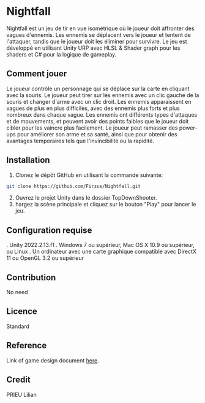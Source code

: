 # Nightfall

Nightfall est un jeu de tir en vue isométrique où le joueur doit affronter des vagues d'ennemis.
Les ennemis se déplacent vers le joueur et tentent de l'attaquer, tandis que le joueur doit les éliminer pour survivre.
Le jeu est développé en utilisant Unity URP avec HLSL & Shader graph pour les shaders et C# pour la logique de gameplay.

## Comment jouer

Le joueur contrôle un personnage qui se déplace sur la carte en cliquant avec la souris. Le joueur peut tirer sur les ennemis avec un clic gauche de la souris et changer d'arme avec un clic droit. Les ennemis apparaissent en vagues de plus en plus difficiles, avec des ennemis plus forts et plus nombreux dans chaque vague. Les ennemis ont différents types d'attaques et de mouvements, et peuvent avoir des points faibles que le joueur doit cibler pour les vaincre plus facilement. Le joueur peut ramasser des power-ups pour améliorer son arme et sa santé, ainsi que pour obtenir des avantages temporaires tels que l'invincibilité ou la rapidité.

## Installation

1. Clonez le dépôt GitHub en utilisant la commande suivante:

```bash
git clone https://github.com/Firzus/Nightfall.git
```

2. Ouvrez le projet Unity dans le dossier TopDownShooter.
3. hargez la scène principale et cliquez sur le bouton "Play" pour lancer le jeu.

## Configuration requise

. Unity 2022.2.13.f1
. Windows 7 ou supérieur, Mac OS X 10.9 ou supérieur, ou Linux
. Un ordinateur avec une carte graphique compatible avec DirectX 11 ou OpenGL 3.2 ou supérieur

## Contribution

No need

## Licence

Standard

## Reference

Link of game design document [here](https://docs.google.com/document/d/1EoThmq0U4S3GfmfLzK5CWwE2Fa3vsG0a0x2aWMHmZ2s/edit?usp=sharing).

## Credit

PRIEU Lilian
